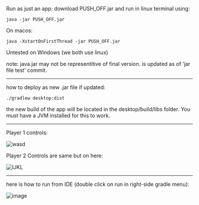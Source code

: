 Run as just an app: download PUSH_OFF.jar and run in linux terminal using:
```
java -jar PUSH_OFF.jar
```
On macos:
```
java -XstartOnFirstThread -jar PUSH_OFF.jar
```
Untested on Windows (we both use linux)

note: java.jar may not be representitive of final version. is updated as of 'jar file test' commit.

__________________________________

how to deploy as new .jar file if updated:
```
./gradlew desktop:dist
```
the new build of the app will be located in the desktop/build/libs folder. You must have a JVM installed for this to work.

__________________________________
Player 1 controls:

![wasd](https://github.com/jarednpress/Push-OFF/assets/112017486/10abb39d-f694-46c3-ba94-30d1b37933d3)


Player 2 Controls are same but on here: 

![IJKL](https://github.com/jarednpress/Push-OFF/assets/112017486/08e6b6e7-8bca-42b5-bfe1-458c90ed8358)



__________________________________

here is how to run from IDE (double click on run in right-side gradle menu):


![image](https://github.com/jarednpress/Push-OFF/assets/112017486/33f9c5ff-538c-45cd-9ee2-5bbbfb2233c5)


